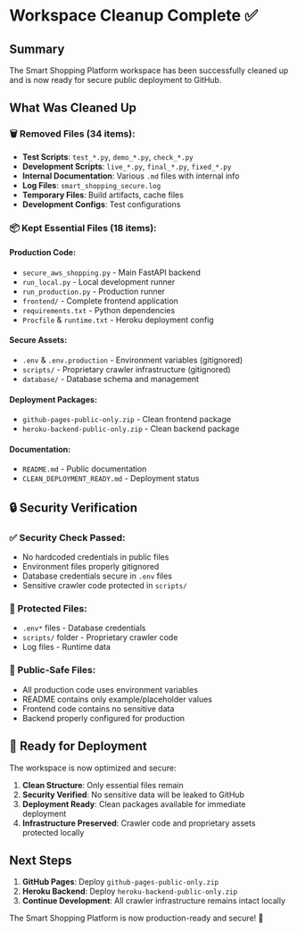 # Workspace Cleanup Complete ✅

## Summary
The Smart Shopping Platform workspace has been successfully cleaned up and is now ready for secure public deployment to GitHub.

## What Was Cleaned Up

### 🗑️ Removed Files (34 items):
- **Test Scripts**: `test_*.py`, `demo_*.py`, `check_*.py`
- **Development Scripts**: `live_*.py`, `final_*.py`, `fixed_*.py`
- **Internal Documentation**: Various `.md` files with internal info
- **Log Files**: `smart_shopping_secure.log`
- **Temporary Files**: Build artifacts, cache files
- **Development Configs**: Test configurations

### 📦 Kept Essential Files (18 items):

#### Production Code:
- `secure_aws_shopping.py` - Main FastAPI backend
- `run_local.py` - Local development runner
- `run_production.py` - Production runner
- `frontend/` - Complete frontend application
- `requirements.txt` - Python dependencies
- `Procfile` & `runtime.txt` - Heroku deployment config

#### Secure Assets:
- `.env` & `.env.production` - Environment variables (gitignored)
- `scripts/` - Proprietary crawler infrastructure (gitignored)
- `database/` - Database schema and management

#### Deployment Packages:
- `github-pages-public-only.zip` - Clean frontend package
- `heroku-backend-public-only.zip` - Clean backend package

#### Documentation:
- `README.md` - Public documentation
- `CLEAN_DEPLOYMENT_READY.md` - Deployment status

## 🔒 Security Verification

### ✅ Security Check Passed:
- No hardcoded credentials in public files
- Environment files properly gitignored
- Database credentials secure in `.env` files
- Sensitive crawler code protected in `scripts/`

### 🔐 Protected Files:
- `.env*` files - Database credentials
- `scripts/` folder - Proprietary crawler code
- Log files - Runtime data

### 📄 Public-Safe Files:
- All production code uses environment variables
- README contains only example/placeholder values
- Frontend code contains no sensitive data
- Backend properly configured for production

## 🚀 Ready for Deployment

The workspace is now optimized and secure:

1. **Clean Structure**: Only essential files remain
2. **Security Verified**: No sensitive data will be leaked to GitHub
3. **Deployment Ready**: Clean packages available for immediate deployment
4. **Infrastructure Preserved**: Crawler code and proprietary assets protected locally

## Next Steps

1. **GitHub Pages**: Deploy `github-pages-public-only.zip` 
2. **Heroku Backend**: Deploy `heroku-backend-public-only.zip`
3. **Continue Development**: All crawler infrastructure remains intact locally

The Smart Shopping Platform is now production-ready and secure! 🎉
